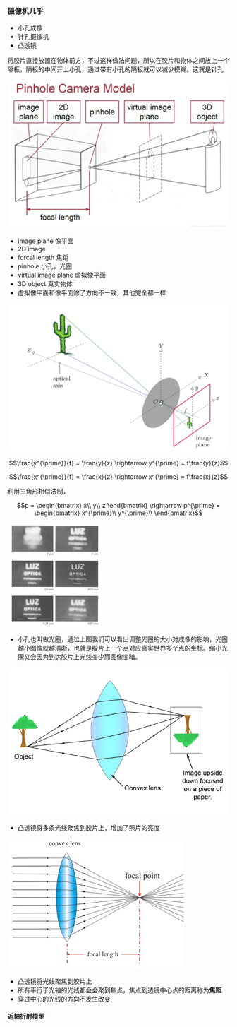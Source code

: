 ### 摄像机几乎
- 小孔成像
- 针孔摄像机
- 凸透镜

将胶片直接放置在物体前方，不过这样做法问题，所以在胶片和物体之间放上一个隔板，隔板的中间开上小孔，通过带有小孔的隔板就可以减少模糊。这就是针孔

<img src="./computer_vision_01/002.png">

- image plane 像平面
- 2D image 
- forcal length 焦距
- pinhole 小孔，光圈
- virtual image plane 虚拟像平面
- 3D object 真实物体
- 虚拟像平面和像平面除了方向不一致，其他完全都一样

<img src="./computer_vision_01/003.png">

$$\frac{y^{\prime}}{f} = \frac{y}{z} \rightarrow y^{\prime} = f\frac{y}{z}$$

$$\frac{x^{\prime}}{f} = \frac{x}{z} \rightarrow x^{\prime} = f\frac{x}{z}$$

利用三角形相似法制，

$$p = \begin{bmatrix}
    x\\
    y\\
    z
\end{bmatrix} \rightarrow p^{\prime} = \begin{bmatrix}
    x^{\prime}\\
    y^{\prime}\\
\end{bmatrix}$$

<img src="./computer_vision_01/007.jpeg">

- 小孔也叫做光圈，通过上图我们可以看出调整光圈的大小对成像的影响，光圈越小图像就越清晰，也就是胶片上一个点对应真实世界多个点的坐标。缩小光圈又会因为到达胶片上光线变少而图像变暗。


<img src="./computer_vision_01/008.jpg">

- 凸透镜将多条光线聚焦到胶片上，增加了照片的亮度
  
<img src="./computer_vision_01/009.jpeg">

- 凸透镜将光线聚焦到胶片上
- 所有平行于光轴的光线都会会聚到焦点，焦点到透镜中心点的距离称为**焦距**
- 穿过中心的光线的方向不发生改变

#### 近轴折射模型